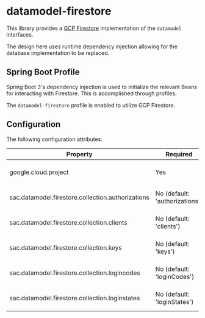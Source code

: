 # datamodel-firestore

This library provides a [GCP Firestore](https://cloud.google.com/firestore) implementation of the `datamodel` interfaces.

The design here uses runtime dependency injection allowing for the database implementation to be replaced.

## Spring Boot Profile

Spring Boot 3's dependency injection is used to initialize the relevant Beans for interacting with Firestore. This is accomplished through profiles.

The `datamodel-firestore` profile is enabled to utilize GCP Firestore.

## Configuration

The following configuration attributes:

| Property                                          | Required                       | Description               |
| ------------------------------------------------- | ------------------------------ | ------------------------- |
| google.cloud.project                              | Yes                            | GCP Project name          |
| sac.datamodel.firestore.collection.authorizations | No (default: 'authorizations') | Firestore collection name |
| sac.datamodel.firestore.collection.clients        | No (default: 'clients')        | Firestore collection name |
| sac.datamodel.firestore.collection.keys           | No (default: 'keys')           | Firestore collection name |
| sac.datamodel.firestore.collection.logincodes     | No (default: 'loginCodes')     | Firestore collection name |
| sac.datamodel.firestore.collection.loginstates    | No (default: 'loginStates')    | Firestore collection name |
